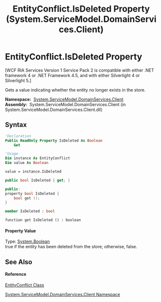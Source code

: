 ﻿---
title: EntityConflict.IsDeleted Property  (System.ServiceModel.DomainServices.Client)
TOCTitle: IsDeleted Property
ms:assetid: P:System.ServiceModel.DomainServices.Client.EntityConflict.IsDeleted
ms:mtpsurl: https://msdn.microsoft.com/en-us/library/system.servicemodel.domainservices.client.entityconflict.isdeleted(v=VS.91)
ms:contentKeyID: 28755300
ms.date: 01/27/2012
mtps_version: v=VS.91
f1_keywords:
- System.ServiceModel.DomainServices.Client.EntityConflict.IsDeleted
- System.ServiceModel.DomainServices.Client.EntityConflict.get_IsDeleted
dev_langs:
- CSharp
- JScript
- VB
- FSharp
- c++
api_location:
- System.ServiceModel.DomainServices.Client.dll
api_name:
- System.ServiceModel.DomainServices.Client.EntityConflict.get_IsDeleted
- System.ServiceModel.DomainServices.Client.EntityConflict.IsDeleted
api_type:
- Managed
topic_type:
- apiref
- kbSyntax
product_family_name: VS
ROBOTS: INDEX,FOLLOW
---

# EntityConflict.IsDeleted Property

\[WCF RIA Services Version 1 Service Pack 2 is compatible with either .NET framework 4 or .NET Framework 4.5, and with either Silverlight 4 or Silverlight 5.\]

Gets a value indicating whether the entity no longer exists in the store.

**Namespace:**  [System.ServiceModel.DomainServices.Client](ff422479\(v=vs.91\).md)  
**Assembly:**  System.ServiceModel.DomainServices.Client (in System.ServiceModel.DomainServices.Client.dll)

## Syntax

``` vb
'Declaration
Public ReadOnly Property IsDeleted As Boolean
    Get
```

``` vb
'Usage
Dim instance As EntityConflict
Dim value As Boolean

value = instance.IsDeleted
```

``` csharp
public bool IsDeleted { get; }
```

``` c++
public:
property bool IsDeleted {
    bool get ();
}
```

``` fsharp
member IsDeleted : bool
```

``` jscript
function get IsDeleted () : boolean
```

#### Property Value

Type: [System.Boolean](https://msdn.microsoft.com/en-us/library/a28wyd50)  
true if the entity has been deleted from the store; otherwise, false.  
  

## See Also

#### Reference

[EntityConflict Class](ff423095\(v=vs.91\).md)

[System.ServiceModel.DomainServices.Client Namespace](ff422479\(v=vs.91\).md)

